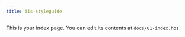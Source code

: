 ```yaml
---
title: iis-styleguide
---
```


This is your index page. You can edit its contents at `docs/01-index.hbs`

